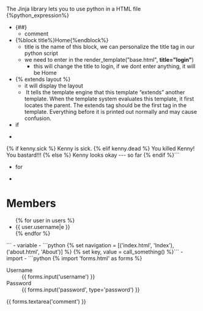 The Jinja library lets you to use python in a HTML file
{%python_expression%}
- {##}
	- comment
- {%block title%}Home{%endblock%}
	- title is the name of this block, we can personalize the title tag in our python script
	- we need to enter in the render_template("base.html", **title="login"**)
		- this will change the title to login, if we dont enter anything, it will be Home
- {% extends layout %}
	- it will display the layout
	-  It tells the template engine that this template “extends” another template. When the template system evaluates this template, it first locates the parent. The extends tag should be the first tag in the template. Everything before it is printed out normally and may cause confusion.
- if 
- ```python
{% if kenny.sick %}
	Kenny is sick.
{% elif kenny.dead %}
	You killed Kenny!  You bastard!!!
{% else %}
	Kenny looks okay --- so far
{% endif %}```
- for
- ```python
<h1>Members</h1>
<ul>
{% for user in users %}
  <li>{{ user.username|e }}</li>
{% endfor %}
</ul>```
- variable
- ```python
{% set navigation = [('index.html', 'Index'), ('about.html', 'About')] %}
{% set key, value = call_something() %}```
- import
- ```python
{% import 'forms.html' as forms %}
<dl>
    <dt>Username</dt>
    <dd>{{ forms.input('username') }}</dd>
    <dt>Password</dt>
    <dd>{{ forms.input('password', type='password') }}</dd>
</dl>
<p>{{ forms.textarea('comment') }}</p>

```